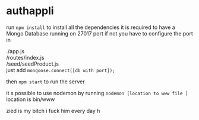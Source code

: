 # authappli

run `npm install` to install all the dependencies
it is required to have a Mongo Database running on 27017 port if not you have to configure the port in

./app.js <br>
/routes/index.js  <br>
/seed/seedProduct.js  <br>
just add `mongoose.connect([db with port]);` <br>


then `npm start`  to run the server


it s possible to use nodemon by running `nodemon [location to www file ]` location is bin/www

zied is my bitch
i fuck him every day
h 
